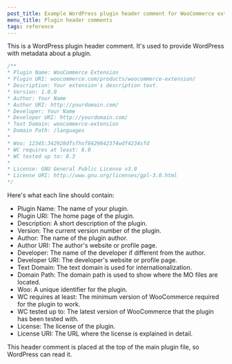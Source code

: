 ```yaml
---
post_title: Example WordPress plugin header comment for WooCommerce extensions
menu_title: Plugin header comments
tags: reference
---
```


This is a WordPress plugin header comment. It's used to provide WordPress with metadata about a plugin. 

```php
/**
* Plugin Name: WooCommerce Extension
* Plugin URI: woocommerce.com/products/woocommerce-extension/
* Description: Your extension's description text.
* Version: 1.0.0
* Author: Your Name
* Author URI: http://yourdomain.com/
* Developer: Your Name
* Developer URI: http://yourdomain.com/
* Text Domain: woocommerce-extension
* Domain Path: /languages
*
* Woo: 12345:342928dfsfhsf8429842374wdf4234sfd
* WC requires at least: 8.0
* WC tested up to: 8.3
*
* License: GNU General Public License v3.0
* License URI: http://www.gnu.org/licenses/gpl-3.0.html
*/
```

Here's what each line should contain:

* Plugin Name: The name of your plugin.
* Plugin URI: The home page of the plugin.
* Description: A short description of the plugin.
* Version: The current version number of the plugin.
* Author: The name of the plugin author.
* Author URI: The author's website or profile page.
* Developer: The name of the developer if different from the author.
* Developer URI: The developer's website or profile page.
* Text Domain: The text domain is used for internationalization.
* Domain Path: The domain path is used to show where the MO files are located.
* Woo: A unique identifier for the plugin.
* WC requires at least: The minimum version of WooCommerce required for the plugin to work.
* WC tested up to: The latest version of WooCommerce that the plugin has been tested with.
* License: The license of the plugin.
* License URI: The URL where the license is explained in detail.

This header comment is placed at the top of the main plugin file, so WordPress can read it.
